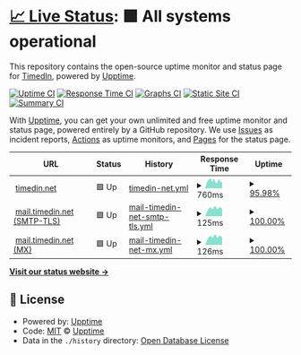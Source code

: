 # [📈 Live Status](https://status.timedin.net): <!--live status--> **🟩 All systems operational**

This repository contains the open-source uptime monitor and status page for [TimedIn](https://www.timedin.net), powered by [Upptime](https://github.com/upptime/upptime).

[![Uptime CI](https://github.com/timedin-de/upptime/workflows/Uptime%20CI/badge.svg)](https://github.com/timedin-de/upptime/actions?query=workflow%3A%22Uptime+CI%22)
[![Response Time CI](https://github.com/timedin-de/upptime/workflows/Response%20Time%20CI/badge.svg)](https://github.com/timedin-de/upptime/actions?query=workflow%3A%22Response+Time+CI%22)
[![Graphs CI](https://github.com/timedin-de/upptime/workflows/Graphs%20CI/badge.svg)](https://github.com/timedin-de/upptime/actions?query=workflow%3A%22Graphs+CI%22)
[![Static Site CI](https://github.com/timedin-de/upptime/workflows/Static%20Site%20CI/badge.svg)](https://github.com/timedin-de/upptime/actions?query=workflow%3A%22Static+Site+CI%22)
[![Summary CI](https://github.com/timedin-de/upptime/workflows/Summary%20CI/badge.svg)](https://github.com/timedin-de/upptime/actions?query=workflow%3A%22Summary+CI%22)

With [Upptime](https://upptime.js.org), you can get your own unlimited and free uptime monitor and status page, powered entirely by a GitHub repository. We use [Issues](https://github.com/upptime/upptime/issues) as incident reports, [Actions](https://github.com/timedin-de/upptime/actions) as uptime monitors, and [Pages](https://status.timedin.net) for the status page.

<!--start: status pages-->
<!-- This summary is generated by Upptime (https://github.com/upptime/upptime) -->
<!-- Do not edit this manually, your changes will be overwritten -->
<!-- prettier-ignore -->
| URL | Status | History | Response Time | Uptime |
| --- | ------ | ------- | ------------- | ------ |
| <img alt="" src="https://static.timedin.net/icons/android-icon-192x192.png" height="13"> [timedin.net](https://www.timedin.net) | 🟩 Up | [timedin-net.yml](https://github.com/timedin-de/upptime/commits/HEAD/history/timedin-net.yml) | <details><summary><img alt="Response time graph" src="./graphs/timedin-net/response-time-week.png" height="20"> 760ms</summary><br><a href="https://status.timedin.net/history/timedin-net"><img alt="Response time 1293" src="https://img.shields.io/endpoint?url=https%3A%2F%2Fraw.githubusercontent.com%2Ftimedin-de%2Fupptime%2FHEAD%2Fapi%2Ftimedin-net%2Fresponse-time.json"></a><br><a href="https://status.timedin.net/history/timedin-net"><img alt="24-hour response time 677" src="https://img.shields.io/endpoint?url=https%3A%2F%2Fraw.githubusercontent.com%2Ftimedin-de%2Fupptime%2FHEAD%2Fapi%2Ftimedin-net%2Fresponse-time-day.json"></a><br><a href="https://status.timedin.net/history/timedin-net"><img alt="7-day response time 760" src="https://img.shields.io/endpoint?url=https%3A%2F%2Fraw.githubusercontent.com%2Ftimedin-de%2Fupptime%2FHEAD%2Fapi%2Ftimedin-net%2Fresponse-time-week.json"></a><br><a href="https://status.timedin.net/history/timedin-net"><img alt="30-day response time 1104" src="https://img.shields.io/endpoint?url=https%3A%2F%2Fraw.githubusercontent.com%2Ftimedin-de%2Fupptime%2FHEAD%2Fapi%2Ftimedin-net%2Fresponse-time-month.json"></a><br><a href="https://status.timedin.net/history/timedin-net"><img alt="1-year response time 1453" src="https://img.shields.io/endpoint?url=https%3A%2F%2Fraw.githubusercontent.com%2Ftimedin-de%2Fupptime%2FHEAD%2Fapi%2Ftimedin-net%2Fresponse-time-year.json"></a></details> | <details><summary><a href="https://status.timedin.net/history/timedin-net">95.98%</a></summary><a href="https://status.timedin.net/history/timedin-net"><img alt="All-time uptime 99.12%" src="https://img.shields.io/endpoint?url=https%3A%2F%2Fraw.githubusercontent.com%2Ftimedin-de%2Fupptime%2FHEAD%2Fapi%2Ftimedin-net%2Fuptime.json"></a><br><a href="https://status.timedin.net/history/timedin-net"><img alt="24-hour uptime 94.58%" src="https://img.shields.io/endpoint?url=https%3A%2F%2Fraw.githubusercontent.com%2Ftimedin-de%2Fupptime%2FHEAD%2Fapi%2Ftimedin-net%2Fuptime-day.json"></a><br><a href="https://status.timedin.net/history/timedin-net"><img alt="7-day uptime 95.98%" src="https://img.shields.io/endpoint?url=https%3A%2F%2Fraw.githubusercontent.com%2Ftimedin-de%2Fupptime%2FHEAD%2Fapi%2Ftimedin-net%2Fuptime-week.json"></a><br><a href="https://status.timedin.net/history/timedin-net"><img alt="30-day uptime 97.32%" src="https://img.shields.io/endpoint?url=https%3A%2F%2Fraw.githubusercontent.com%2Ftimedin-de%2Fupptime%2FHEAD%2Fapi%2Ftimedin-net%2Fuptime-month.json"></a><br><a href="https://status.timedin.net/history/timedin-net"><img alt="1-year uptime 98.60%" src="https://img.shields.io/endpoint?url=https%3A%2F%2Fraw.githubusercontent.com%2Ftimedin-de%2Fupptime%2FHEAD%2Fapi%2Ftimedin-net%2Fuptime-year.json"></a></details>
| <img alt="" src="https://static.timedin.net/icons/android-icon-192x192.png" height="13"> [mail.timedin.net (SMTP-TLS)](mail.timedin.net) | 🟩 Up | [mail-timedin-net-smtp-tls.yml](https://github.com/timedin-de/upptime/commits/HEAD/history/mail-timedin-net-smtp-tls.yml) | <details><summary><img alt="Response time graph" src="./graphs/mail-timedin-net-smtp-tls/response-time-week.png" height="20"> 125ms</summary><br><a href="https://status.timedin.net/history/mail-timedin-net-smtp-tls"><img alt="Response time 116" src="https://img.shields.io/endpoint?url=https%3A%2F%2Fraw.githubusercontent.com%2Ftimedin-de%2Fupptime%2FHEAD%2Fapi%2Fmail-timedin-net-smtp-tls%2Fresponse-time.json"></a><br><a href="https://status.timedin.net/history/mail-timedin-net-smtp-tls"><img alt="24-hour response time 113" src="https://img.shields.io/endpoint?url=https%3A%2F%2Fraw.githubusercontent.com%2Ftimedin-de%2Fupptime%2FHEAD%2Fapi%2Fmail-timedin-net-smtp-tls%2Fresponse-time-day.json"></a><br><a href="https://status.timedin.net/history/mail-timedin-net-smtp-tls"><img alt="7-day response time 125" src="https://img.shields.io/endpoint?url=https%3A%2F%2Fraw.githubusercontent.com%2Ftimedin-de%2Fupptime%2FHEAD%2Fapi%2Fmail-timedin-net-smtp-tls%2Fresponse-time-week.json"></a><br><a href="https://status.timedin.net/history/mail-timedin-net-smtp-tls"><img alt="30-day response time 120" src="https://img.shields.io/endpoint?url=https%3A%2F%2Fraw.githubusercontent.com%2Ftimedin-de%2Fupptime%2FHEAD%2Fapi%2Fmail-timedin-net-smtp-tls%2Fresponse-time-month.json"></a><br><a href="https://status.timedin.net/history/mail-timedin-net-smtp-tls"><img alt="1-year response time 116" src="https://img.shields.io/endpoint?url=https%3A%2F%2Fraw.githubusercontent.com%2Ftimedin-de%2Fupptime%2FHEAD%2Fapi%2Fmail-timedin-net-smtp-tls%2Fresponse-time-year.json"></a></details> | <details><summary><a href="https://status.timedin.net/history/mail-timedin-net-smtp-tls">100.00%</a></summary><a href="https://status.timedin.net/history/mail-timedin-net-smtp-tls"><img alt="All-time uptime 99.44%" src="https://img.shields.io/endpoint?url=https%3A%2F%2Fraw.githubusercontent.com%2Ftimedin-de%2Fupptime%2FHEAD%2Fapi%2Fmail-timedin-net-smtp-tls%2Fuptime.json"></a><br><a href="https://status.timedin.net/history/mail-timedin-net-smtp-tls"><img alt="24-hour uptime 100.00%" src="https://img.shields.io/endpoint?url=https%3A%2F%2Fraw.githubusercontent.com%2Ftimedin-de%2Fupptime%2FHEAD%2Fapi%2Fmail-timedin-net-smtp-tls%2Fuptime-day.json"></a><br><a href="https://status.timedin.net/history/mail-timedin-net-smtp-tls"><img alt="7-day uptime 100.00%" src="https://img.shields.io/endpoint?url=https%3A%2F%2Fraw.githubusercontent.com%2Ftimedin-de%2Fupptime%2FHEAD%2Fapi%2Fmail-timedin-net-smtp-tls%2Fuptime-week.json"></a><br><a href="https://status.timedin.net/history/mail-timedin-net-smtp-tls"><img alt="30-day uptime 100.00%" src="https://img.shields.io/endpoint?url=https%3A%2F%2Fraw.githubusercontent.com%2Ftimedin-de%2Fupptime%2FHEAD%2Fapi%2Fmail-timedin-net-smtp-tls%2Fuptime-month.json"></a><br><a href="https://status.timedin.net/history/mail-timedin-net-smtp-tls"><img alt="1-year uptime 100.00%" src="https://img.shields.io/endpoint?url=https%3A%2F%2Fraw.githubusercontent.com%2Ftimedin-de%2Fupptime%2FHEAD%2Fapi%2Fmail-timedin-net-smtp-tls%2Fuptime-year.json"></a></details>
| <img alt="" src="https://static.timedin.net/icons/android-icon-192x192.png" height="13"> [mail.timedin.net (MX)](mail.timedin.net) | 🟩 Up | [mail-timedin-net-mx.yml](https://github.com/timedin-de/upptime/commits/HEAD/history/mail-timedin-net-mx.yml) | <details><summary><img alt="Response time graph" src="./graphs/mail-timedin-net-mx/response-time-week.png" height="20"> 126ms</summary><br><a href="https://status.timedin.net/history/mail-timedin-net-mx"><img alt="Response time 115" src="https://img.shields.io/endpoint?url=https%3A%2F%2Fraw.githubusercontent.com%2Ftimedin-de%2Fupptime%2FHEAD%2Fapi%2Fmail-timedin-net-mx%2Fresponse-time.json"></a><br><a href="https://status.timedin.net/history/mail-timedin-net-mx"><img alt="24-hour response time 113" src="https://img.shields.io/endpoint?url=https%3A%2F%2Fraw.githubusercontent.com%2Ftimedin-de%2Fupptime%2FHEAD%2Fapi%2Fmail-timedin-net-mx%2Fresponse-time-day.json"></a><br><a href="https://status.timedin.net/history/mail-timedin-net-mx"><img alt="7-day response time 126" src="https://img.shields.io/endpoint?url=https%3A%2F%2Fraw.githubusercontent.com%2Ftimedin-de%2Fupptime%2FHEAD%2Fapi%2Fmail-timedin-net-mx%2Fresponse-time-week.json"></a><br><a href="https://status.timedin.net/history/mail-timedin-net-mx"><img alt="30-day response time 120" src="https://img.shields.io/endpoint?url=https%3A%2F%2Fraw.githubusercontent.com%2Ftimedin-de%2Fupptime%2FHEAD%2Fapi%2Fmail-timedin-net-mx%2Fresponse-time-month.json"></a><br><a href="https://status.timedin.net/history/mail-timedin-net-mx"><img alt="1-year response time 116" src="https://img.shields.io/endpoint?url=https%3A%2F%2Fraw.githubusercontent.com%2Ftimedin-de%2Fupptime%2FHEAD%2Fapi%2Fmail-timedin-net-mx%2Fresponse-time-year.json"></a></details> | <details><summary><a href="https://status.timedin.net/history/mail-timedin-net-mx">100.00%</a></summary><a href="https://status.timedin.net/history/mail-timedin-net-mx"><img alt="All-time uptime 99.44%" src="https://img.shields.io/endpoint?url=https%3A%2F%2Fraw.githubusercontent.com%2Ftimedin-de%2Fupptime%2FHEAD%2Fapi%2Fmail-timedin-net-mx%2Fuptime.json"></a><br><a href="https://status.timedin.net/history/mail-timedin-net-mx"><img alt="24-hour uptime 100.00%" src="https://img.shields.io/endpoint?url=https%3A%2F%2Fraw.githubusercontent.com%2Ftimedin-de%2Fupptime%2FHEAD%2Fapi%2Fmail-timedin-net-mx%2Fuptime-day.json"></a><br><a href="https://status.timedin.net/history/mail-timedin-net-mx"><img alt="7-day uptime 100.00%" src="https://img.shields.io/endpoint?url=https%3A%2F%2Fraw.githubusercontent.com%2Ftimedin-de%2Fupptime%2FHEAD%2Fapi%2Fmail-timedin-net-mx%2Fuptime-week.json"></a><br><a href="https://status.timedin.net/history/mail-timedin-net-mx"><img alt="30-day uptime 100.00%" src="https://img.shields.io/endpoint?url=https%3A%2F%2Fraw.githubusercontent.com%2Ftimedin-de%2Fupptime%2FHEAD%2Fapi%2Fmail-timedin-net-mx%2Fuptime-month.json"></a><br><a href="https://status.timedin.net/history/mail-timedin-net-mx"><img alt="1-year uptime 100.00%" src="https://img.shields.io/endpoint?url=https%3A%2F%2Fraw.githubusercontent.com%2Ftimedin-de%2Fupptime%2FHEAD%2Fapi%2Fmail-timedin-net-mx%2Fuptime-year.json"></a></details>

<!--end: status pages-->

[**Visit our status website →**](https://status.timedin.net)

## 📄 License

- Powered by: [Upptime](https://github.com/upptime/upptime)
- Code: [MIT](./LICENSE) © [Upptime](https://upptime.js.org)
- Data in the `./history` directory: [Open Database License](https://opendatacommons.org/licenses/odbl/1-0/)
